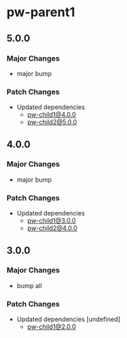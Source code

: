 # pw-parent1

## 5.0.0

### Major Changes

- major bump

### Patch Changes

- Updated dependencies
  - pw-child1@4.0.0
  - pw-child2@5.0.0

## 4.0.0

### Major Changes

- major bump

### Patch Changes

- Updated dependencies
  - pw-child1@3.0.0
  - pw-child2@4.0.0

## 3.0.0

### Major Changes

- bump all

### Patch Changes

- Updated dependencies [undefined]
  - pw-child1@2.0.0

